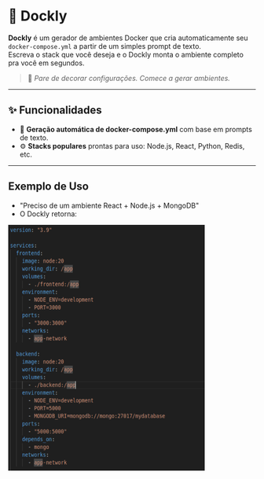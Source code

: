 # 🐳 Dockly

**Dockly** é um gerador de ambientes Docker que cria automaticamente seu `docker-compose.yml` a partir de um simples prompt de texto.  
Escreva o stack que você deseja e o Dockly monta o ambiente completo pra você em segundos. 

> 🚀 *Pare de decorar configurações. Comece a gerar ambientes.*
---

## ✨ Funcionalidades
- 🧠 **Geração automática de docker-compose.yml** com base em prompts de texto.
- ⚙️ **Stacks populares** prontas para uso: Node.js, React, Python, Redis, etc.
---

## Exemplo de Uso
- "Preciso de um ambiente React + Node.js + MongoDB"
- O Dockly retorna:
<img src="exemplo.png" width="400" height="500"/>
